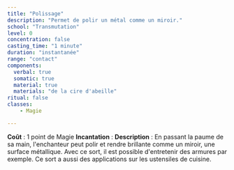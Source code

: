 ```yaml
---
title: "Polissage"
description: "Permet de polir un métal comme un miroir."
school: "Transmutation"
level: 0
concentration: false
casting_time: "1 minute"
duration: "instantanée"
range: "contact"
components:
  verbal: true
  somatic: true
  material: true
  materials: "de la cire d'abeille"
ritual: false
classes:
    - Magie

---
```

**Coût** : 1 point de Magie
**Incantation** : 
**Description** : En passant la paume de sa main, l'enchanteur peut polir et rendre brillante comme un miroir, une surface métallique. Avec ce sort, il est possible d'entretenir des armures par exemple.
Ce sort a aussi des applications sur les ustensiles de cuisine.
